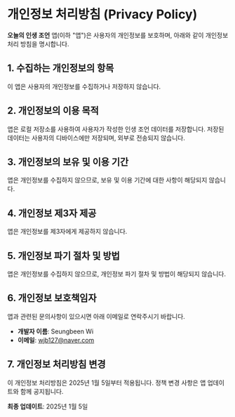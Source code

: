 # 개인정보 처리방침 (Privacy Policy)

**오늘의 인생 조언** 앱(이하 "앱")은 사용자의 개인정보를 보호하며, 아래와 같이 개인정보 처리 방침을 명시합니다.

## 1. 수집하는 개인정보의 항목

이 앱은 사용자의 개인정보를 수집하거나 저장하지 않습니다.

## 2. 개인정보의 이용 목적

앱은 로컬 저장소를 사용하여 사용자가 작성한 인생 조언 데이터를 저장합니다. 저장된 데이터는 사용자의 디바이스에만 저장되며, 외부로 전송되지 않습니다.

## 3. 개인정보의 보유 및 이용 기간

앱은 개인정보를 수집하지 않으므로, 보유 및 이용 기간에 대한 사항이 해당되지 않습니다.

## 4. 개인정보 제3자 제공

앱은 개인정보를 제3자에게 제공하지 않습니다.

## 5. 개인정보 파기 절차 및 방법

앱은 개인정보를 수집하지 않으므로, 개인정보 파기 절차 및 방법이 해당되지 않습니다.

## 6. 개인정보 보호책임자

앱과 관련된 문의사항이 있으시면 아래 이메일로 연락주시기 바랍니다.

- **개발자 이름**: Seungbeen Wi
- **이메일**: wjb127@naver.com

## 7. 개인정보 처리방침 변경

이 개인정보 처리방침은 2025년 1월 5일부터 적용됩니다. 정책 변경 사항은 앱 업데이트와 함께 공지됩니다.

**최종 업데이트**: 2025년 1월 5일

